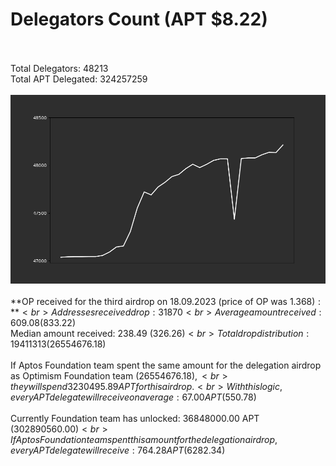 # Delegators Count (APT $8.22)<br><br>
Total Delegators: 48213<br>
Total APT Delegated: 324257259<br><br>
![Delegators Plot](delegators_plot.png)<br><br>
**OP received for the third airdrop on 18.09.2023 (price of OP was $1.368):**<br>
Addresses received drop: 31870<br>
Average amount received: 609.08 ($833.22)<br>
Median amount received: 238.49 ($326.26)<br>
Total drop distribution: 19411313 ($26554676.18)<br><br>
If Aptos Foundation team spent the same amount for the delegation airdrop as Optimism Foundation team ($26554676.18),<br>
they will spend 3230495.89 APT for this airdrop.<br>
With this logic, every APT delegate will receive on average: 67.00 APT ($550.78)<br><br>
Currently Foundation team has unlocked: 36848000.00 APT ($302890560.00)<br>
If Aptos Foundation team spent this amount for the delegation airdrop, every APT delegate will receive : 764.28 APT ($6282.34)<br>
